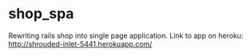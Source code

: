 shop_spa
========

Rewriting rails shop into single page application.
Link to app on heroku: http://shrouded-inlet-5441.herokuapp.com/